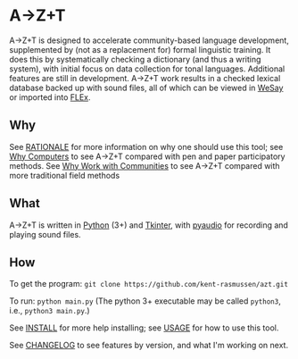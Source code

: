 # A→Z+T

A→Z+T is designed to accelerate community-based language development, supplemented by (not as a replacement for) formal linguistic training. It does this by systematically checking a dictionary (and thus a writing system), with initial focus on data collection for tonal languages.
Additional features are still in development. A→Z+T work results in a checked lexical database backed up with sound files, all of which can be viewed in [WeSay](https://software.sil.org/wesay/) or imported into [FLEx](https://software.sil.org/fieldworks/).

<!-- It is designed to *supplement* (not replace) formal training, on the one hand, and *facilitate* a particular kind of language development on the other, so it may not do what you want —it certainly does not do everything. If you want to get as many people involved in the development of their own language as possible, in a manner that results in a checked lexical database backed up by sound files, then this tool is for you. -->
## Why
See [RATIONALE](RATIONALE.md) for more information on why one should use this tool; see [Why Computers](WHYCOMPUTERS.md) to see A→Z+T compared with pen and paper participatory methods. See [Why Work with Communities](WHYCOMMUNITIES.md) to see A→Z+T compared with more traditional field methods
## What
A→Z+T is written in [Python](https://python.org) (3+) and [Tkinter](https://docs.python.org/3/library/tkinter.html), with [pyaudio](https://pypi.org/project/PyAudio/) for recording and playing sound files.
## How
To get the program: `git clone https://github.com/kent-rasmussen/azt.git`

To run: `python main.py` (The python 3+ executable may be called `python3`, i.e., `python3 main.py`.)

See [INSTALL](INSTALL.md) for more help installing; see [USAGE](USAGE.md) for how to use this tool.

See [CHANGELOG](CHANGELOG.md) to see features by version, and what I'm working on next.
